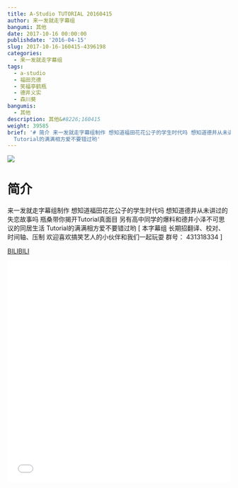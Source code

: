 ```yaml
---
title: A-Studio TUTORIAL 20160415
author: 来一发就走字幕组
bangumi: 其他
date: 2017-10-16 00:00:00
publishdate: '2016-04-15'
slug: 2017-10-16-160415-4396198
categories:
  - 来一发就走字幕组
tags:
  - a-studio
  - 福田充德
  - 笑福亭鹤瓶
  - 德井义实
  - 森川葵
bangumis:
  - 其他
description: 其他&#8226;160415
weight: 39585
brief: '# 简介 来一发就走字幕组制作 想知道福田花花公子的学生时代吗 想知道德井从未讲过的失恋故事吗 瓶桑带你揭开Tutorial真面目 另有高中同学的爆料和德井小泽不可思议的同居生活
  Tutorial的满满相方爱不要错过哟'
---
```


![](https://i.imgur.com/6jrxu57.jpg)

# 简介  
来一发就走字幕组制作 想知道福田花花公子的学生时代吗  想知道德井从未讲过的失恋故事吗 瓶桑带你揭开Tutorial真面目 另有高中同学的爆料和德井小泽不可思议的同居生活 Tutorial的满满相方爱不要错过哟 [ 本字幕组 长期招翻译、校对、时间轴、压制 欢迎喜欢搞笑艺人的小伙伴和我们一起玩耍 群号： 431318334 ]

  [BILIBILI](https://www.bilibili.com/video/av4396198/)


<div class="vcontainer">  <iframe class='video' src="//www.bilibili.com/blackboard/player.html?aid=4396198" width="100%" height="500" frameborder="0" allowfullscreen="allowfullscreen"></iframe></div>
